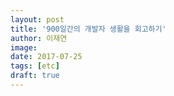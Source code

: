 ```yaml
---
layout: post
title: '900일간의 개발자 생활을 회고하기'
author: 이재연
image:
date: 2017-07-25
tags: [etc]
draft: true
---
```


